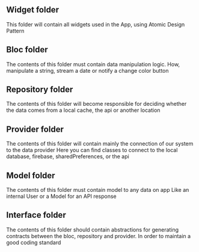 ## Widget folder

This folder will contain all widgets used in the App, using Atomic Design Pattern

## Bloc folder

The contents of this folder must contain data manipulation logic. How, manipulate a string, stream a date or notify a
change color button

## Repository folder

The contents of this folder will become responsible for deciding whether the data comes from a local cache, the api or
another location

## Provider folder

The contents of this folder will contain mainly the connection of our system to the data provider Here you can find
classes to connect to the local database, firebase, sharedPreferences, or the api

## Model folder

The contents of this folder must contain model to any data on app Like an internal User or a Model for an API response

## Interface folder

The contents of this folder should contain abstractions for generating contracts between the bloc, repository and
provider. In order to maintain a good coding standard